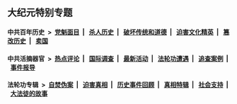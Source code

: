 ## 大纪元特别专题

#### 中共百年历史 &nbsp;>&nbsp; [党魁面目](indexes/nf1176107/README.md?04120430) &nbsp;| &nbsp; [杀人历史](indexes/nf1176106/README.md?04120430) &nbsp;| &nbsp; [破坏传统和道德](indexes/nf1176106/README.md?04120430) &nbsp;| &nbsp; [迫害文化精英](indexes/nf1176111/README.md?04120430) &nbsp;| &nbsp; [篡改历史](indexes/nf1176115/README.md?04120430) &nbsp;| &nbsp; [卖国](indexes/nf1176117/README.md?04120430) 

#### 中共活摘器官 &nbsp;>&nbsp; [热点评论](indexes/nf5879/README.md?04120430) &nbsp;| &nbsp; [国际调查](indexes/nf5947/README.md?04120430) &nbsp;| &nbsp; [最新活动](indexes/nf5883/README.md?04120430) &nbsp;| &nbsp; [法轮功遭遇](indexes/nf5881/README.md?04120430) &nbsp;| &nbsp; [追查案例](indexes/nf5880/README.md?04120430) &nbsp;| &nbsp; [事件报导](indexes/nf5877/README.md?04120430) 

#### 法轮功专辑 &nbsp;>&nbsp; [自焚伪案](indexes/nf5562/README.md?04120430) &nbsp;| &nbsp; [迫害真相](indexes/nf4379/README.md?04120430) &nbsp;| &nbsp; [历史事件回顾](indexes/nf5793/README.md?04120430) &nbsp;| &nbsp; [真相特辑](indexes/nf4389/README.md?04120430) &nbsp;| &nbsp; [社会支持](indexes/nf4386/README.md?04120430) &nbsp;| &nbsp; [大法徒的故事](indexes/nf1147481/README.md?04120430) 



